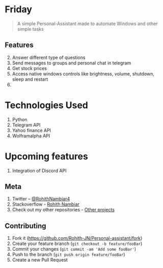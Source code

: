 # Friday
> A simple Personal-Assistant made to automate Windows and other simple tasks

## Features

2. Answer different type of questions
3. Send messages to groups and personal chat in telegram
4. Get stock prices
5. Access native windows controls like brightness, volume, shutdown, sleep and restart
6. 

# Technologies Used

1. Python
2. Telegram API
4. Yahoo finance API
5. Wolframalpha API

# Upcoming features

1. Integration of Discord API

## Meta

1. Twitter – [@RohithNambiar4](https://twitter.com/dbader_org)<br>
2. Stackoverflow - [Rohith Nambiar](https://stackoverflow.com/users/15747757/rohith-nambiar)
3. Check out my other repositories - [Other projects](https://github.com/Rohith-JN)

## Contributing

1. Fork it (<https://github.com/Rohith-JN/Personal-assistant/fork>)
2. Create your feature branch (`git checkout -b feature/fooBar`)
3. Commit your changes (`git commit -am 'Add some fooBar'`)
4. Push to the branch (`git push origin feature/fooBar`)
5. Create a new Pull Request

<!-- Markdown link & img dfn's -->
[Stackoverflow]: https://stackoverflow.com/users/15747757/rohith-nambiar

